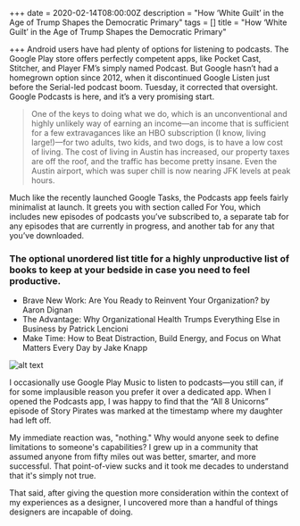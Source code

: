 +++
date = 2020-02-14T08:00:00Z
description = "How ‘White Guilt’ in the Age of Trump Shapes the Democratic Primary"
tags = []
title = "How ‘White Guilt’ in the Age of Trump Shapes the Democratic Primary"

+++
Android users have had plenty of options for listening to podcasts. The Google Play store offers perfectly competent apps, like Pocket Cast, Stitcher, and Player FM’s simply named Podcast. But Google hasn’t had a homegrown option since 2012, when it discontinued Google Listen just before the Serial-led podcast boom. Tuesday, it corrected that oversight. Google Podcasts is here, and it’s a very promising start.

> One of the keys to doing what we do, which is an unconventional and highly unlikely way of earning an income—an income that is sufficient for a few extravagances like an HBO subscription (I know, living large!)—for two adults, two kids, and two dogs, is to have a low cost of living. The cost of living in Austin has increased, our property taxes are off the roof, and the traffic has become pretty insane. Even the Austin airport, which was super chill is now nearing JFK levels at peak hours.

Much like the recently launched Google Tasks, the Podcasts app feels fairly minimalist at launch. It greets you with section called For You, which includes new episodes of podcasts you’ve subscribed to, a separate tab for any episodes that are currently in progress, and another tab for any that you’ve downloaded.

### The optional unordered list title for a highly unproductive list of books to keep at your bedside in case you need to feel productive.

* Brave New Work: Are You Ready to Reinvent Your Organization? by Aaron Dignan
* The Advantage: Why Organizational Health Trumps Everything Else in 	Business by Patrick Lencioni
* Make Time: How to Beat Distraction, Build Energy, and Focus on What 	Matters Every Day by Jake Knapp

![alt text](https://images.unsplash.com/photo-1520050735087-1ed65d9b0273?ixlib=rb-1.2.1&ixid=eyJhcHBfaWQiOjEyMDd9&auto=format&fit=crop&w=1350&q=80 "Logo Title Text 1")

I occasionally use Google Play Music to listen to podcasts—you still can, if for some implausible reason you prefer it over a dedicated app. When I opened the Podcasts app, I was happy to find that the “All 8 Unicorns” episode of Story Pirates was marked at the timestamp where my daughter had left off.

My immediate reaction was, "nothing." Why would anyone seek to define limitations to someone's capabilities? I grew up in a community that assumed anyone from fifty miles out was better, smarter, and more successful. That point-of-view sucks and it took me decades to understand that it's simply not true.

That said, after giving the question more consideration within the context of my experiences as a designer, I uncovered more than a handful of things designers are incapable of doing.
